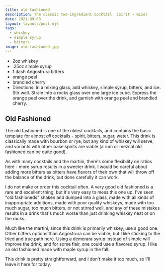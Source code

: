 ```yaml
---
title: old fashioned
description: The classic two-ingredient cocktail. Spirit + mixer
date: 2021-09-03
layout: layouts/post.njk
tags:
  - whiskey
  - simple syrup
  - bitters
image: old-fashioned.jpg
---
```

 - 2oz whiskey
 - .25oz simple syrup
 - 1 dash Angostrura bitters
 - orange peel
 - brandied cherry
 - Directions: In a mixing glass, add whiskey, simple syrup, bitters, and ice. Stir well. Strain into a rocks glass over one large ice cube. Express the orange peel over the drink, and garnish with orange peel and brandied cherry.

## Old Fashioned

The old fashioned is one of the oldest cocktails, and contains the basic template for almost _all_ cocktails - spirit, bitters, sugar, water. This drink is classically made with bourbon or rye, but any kind of whiskey will serve, and variants with other base spirits are viable (a rum or mezcal old fashioned can be quite good).

As with many cocktails and the martini, there's some flexibility on ratios here - more syrup results in a sweeter drink. I would be careful about adding more bitters as bitters have flavors of their own that will throw off the balance of the drink, but done carefully it can work.

I do not make or order this cocktail often. A very good old fashioned is a rare and excellent thing, but it's very easy to mess this one up. I've seen "old fashioneds" shaken and dumped into a glass, made with all kinds of inappropriate additions, made with poor quality whiskeys, made with too much sugar, too much bitters, or not stirred well, and any of these mistakes results in a drink that's much worse than just drinking whiskey neat or on the rocks.

Much like the martini, since this drink is primarily whiskey, use a good one. Other bitters options than Angostrura can be viable, but I like sticking to the tried and true path here. Using a demerara syrup instead of simple will improve the drink, and for some flair, one could use a flavored syrup. I like an old fashioned made with maple syrup in the fall.

This drink is pretty straightforward, and I don't make it too much, so I'll leave it here for today.

